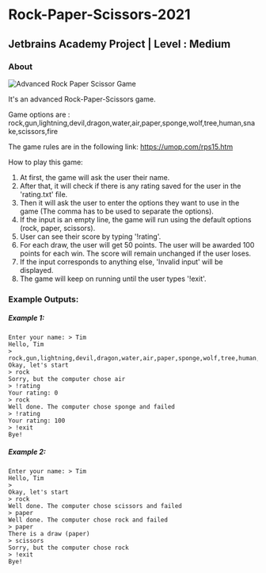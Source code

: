 # Rock-Paper-Scissors-2021

## Jetbrains Academy Project | Level :  Medium

### About
![Advanced Rock Paper Scissor Game](https://umop.com/images/rps15.jpg "Advanced Rock Paper Scissor Game With 15 Options")


It's an advanced Rock-Paper-Scissors game.

Game options are : rock,gun,lightning,devil,dragon,water,air,paper,sponge,wolf,tree,human,snake,scissors,fire

The game rules are in the following link:
https://umop.com/rps15.htm

How to play this game: 
1. At first, the game will ask the user their name.
2. After that, it will check if there is any rating saved for the user in the 'rating.txt' file.
3. Then it will ask the user to enter the options they want to use in the game (The comma has to be used to separate the options).
4. If the input is an empty line, the game will run using the default options (rock, paper, scissors).
5. User can see their score by typing '!rating'.
6. For each draw, the user will get 50 points. The user will be awarded 100 points for each win. The score will remain unchanged if the user loses.
7. If the input corresponds to anything else, 'Invalid input' will be displayed. 
8. The game will keep on running until the user types '!exit'. 


### Example Outputs:

##### Example 1: 
```
Enter your name: > Tim
Hello, Tim
> rock,gun,lightning,devil,dragon,water,air,paper,sponge,wolf,tree,human,snake,scissors,fire
Okay, let's start
> rock
Sorry, but the computer chose air
> !rating
Your rating: 0
> rock
Well done. The computer chose sponge and failed
> !rating
Your rating: 100
> !exit
Bye!
```
##### Example 2: 
```
Enter your name: > Tim
Hello, Tim
> 
Okay, let's start
> rock
Well done. The computer chose scissors and failed
> paper
Well done. The computer chose rock and failed
> paper
There is a draw (paper)
> scissors
Sorry, but the computer chose rock
> !exit
Bye!
```


